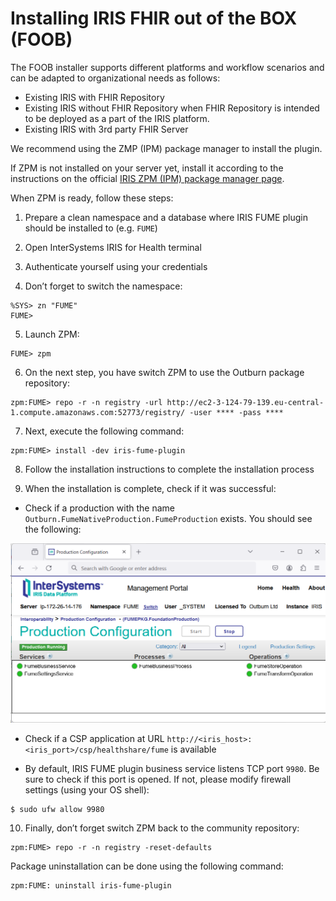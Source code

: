 # Installing IRIS FHIR out of the BOX (FOOB)

The FOOB installer supports different platforms and workflow scenarios and can be adapted to organizational needs as follows:
 - Existing IRIS with FHIR Repository
 - Existing IRIS without FHIR Repository when FHIR Repository is intended to be deployed as a part of the IRIS platform. 
 - Existing IRIS with 3rd party FHIR Server
   
We recommend using the ZMP (IPM) package manager to install the plugin. 

If ZPM is not installed on your server yet, install it according to the instructions on the official [IRIS ZPM (IPM) package manager page](https://github.com/intersystems/ipm).

When ZPM is ready, follow these steps:
1.	Prepare a clean namespace and a database where IRIS FUME plugin should be installed to (e.g. `FUME`)

2.	Open InterSystems IRIS for Health terminal

3.	Authenticate yourself using your credentials

4.	Don’t forget to switch the namespace:
```shell
%SYS> zn "FUME"
FUME>
```

5. Launch ZPM:
```shell
FUME> zpm
```

6. On the next step, you have switch ZPM to use the Outburn package repository:

```shell
zpm:FUME> repo -r -n registry -url http://ec2-3-124-79-139.eu-central-1.compute.amazonaws.com:52773/registry/ -user **** -pass ****
```

7.	Next, execute the following command:

```shell
zpm:FUME> install -dev iris-fume-plugin
```

8.	Follow the installation instructions to complete the installation process

9.	When the installation is complete, check if it was successful:
- Check if a production with the name `Outburn.FumeNativeProduction.FumeProduction` exists. You should see the following:

![Alt text](img/production.png)
 
- Check if a CSP application at URL `http://<iris_host>:<iris_port>/csp/healthshare/fume` is available
  
- By default, IRIS FUME plugin business service listens TCP port `9980`. Be sure to check if this port is opened. If not, please modify firewall settings (using your OS shell):
```shell
$ sudo ufw allow 9980
```

10.	Finally, don’t forget switch ZPM back to the community repository:

```shell
zpm:FUME> repo -r -n registry -reset-defaults
```
Package uninstallation can be done using  the following command:  
```shell
zpm:FUME: uninstall iris-fume-plugin
```
